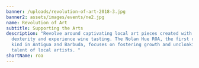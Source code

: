 ```yaml
---
banner: /uploads/revolution-of-art-2018-3.jpg
banner2: assets/images/events/ne2.jpg
name: Revolution of Art
subtitle: Supporting the Arts
description: "Revolve around captivating local art pieces created with amazing
  dexterity and experience wine tasting. The Nolan Hue ROA, the first of its
  kind in Antigua and Barbuda, focuses on fostering growth and uncloaking the
  talent of local artists. "
shortName: roa
---
```

